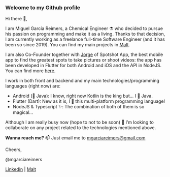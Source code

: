 ### Welcome to my Github profile

Hi there 👋, 

I am Miguel García Reimers, a Chemical Engineer ⚗️ who decided to pursue his passion on programming and make it as a living. Thanks to that decision, I am currently working as a freelance full-time Software Engineer (and it has been so since 2019). You can find my main projects in [Malt](https://www.malt.es/profile/mgarciareimers).

I am also Co-Founder together with [Jorge](https://www.linkedin.com/in/jorgegpalacios/) of Spotshot App, the best mobile app to find the greatest spots to take pictures or shoot videos: the app has been developed in Flutter for both Android and iOS and the API in NodeJS. You can find more [here](https://appspotshot.com).

I work in both front and backend and my main technologies/programming languages (right now) are:

- Android (👀 Java): I know, right now Kotlin is the king but... I 💚 Java.
- Flutter (Dart): New as it is, I 🧡 this multi-platform programming language!
- NodeJS & Typescript ✨: The combination of both of them is so magical...

Although I am really busy now (hope to not to be soon) 💞️ I’m looking to collaborate on any project related to the technologies mentioned above.

**Wanna reach me?** 📫 Just email me to mgarciareimers@gmail.com

Cheers,

@mgarciareimers 

[Linkedin](https://www.linkedin.com/in/miguelgarciareimers)  |  [Malt](https://www.malt.es/profile/mgarciareimers)

<!---
mgarciareimers/mgarciareimers is a ✨ special ✨ repository because its `README.md` (this file) appears on your GitHub profile.
You can click the Preview link to take a look at your changes.
--->
